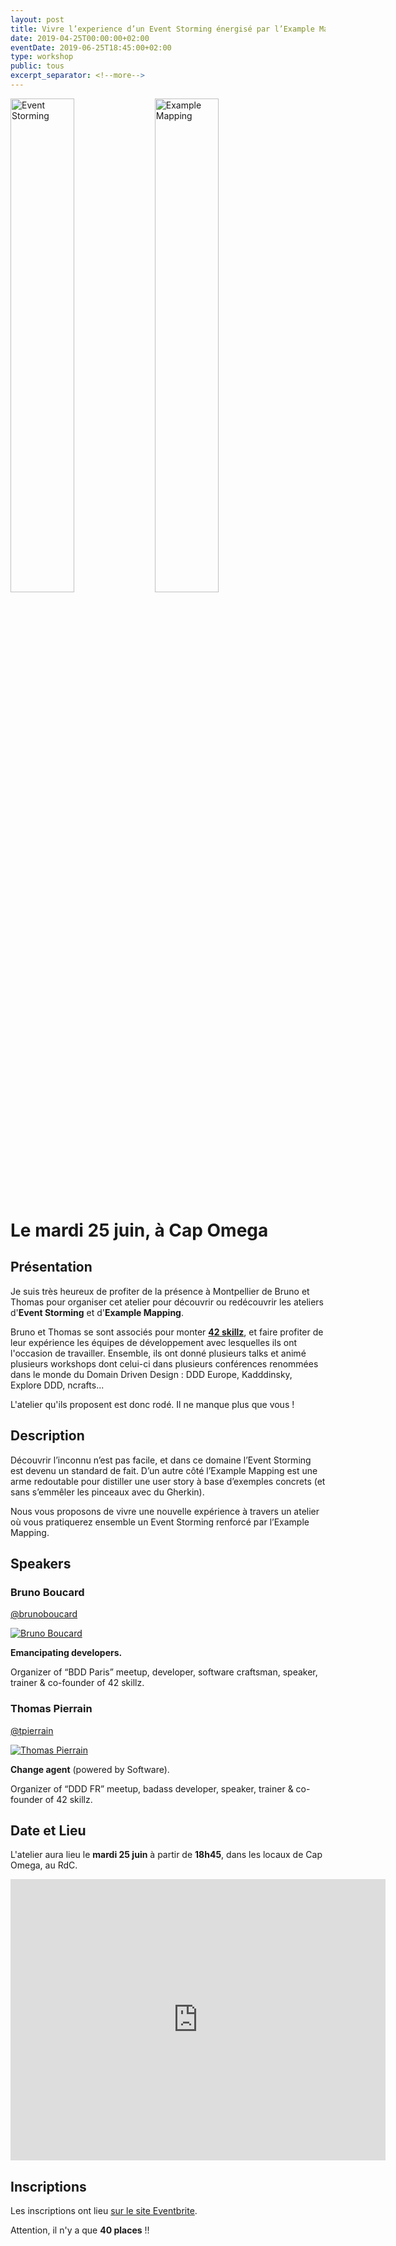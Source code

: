 ```yaml
---
layout: post
title: Vivre l’experience d’un Event Storming énergisé par l’Example Mapping
date: 2019-04-25T00:00:00+02:00
eventDate: 2019-06-25T18:45:00+02:00
type: workshop
public: tous
excerpt_separator: <!--more-->
---
```

<img alt="Event Storming" src="https://www.eventstorming.com/images/logo.58f4.png" width="45%">
<img alt="Example Mapping" src="{{ site.baseurl }}/assets/img/example-mapping.png" width="45%">

# Le mardi 25 juin, à Cap Omega

## Présentation

Je suis très heureux de profiter de la présence à Montpellier de Bruno et Thomas pour organiser cet atelier pour découvrir ou redécouvrir les ateliers d'**Event Storming** et d'**Example Mapping**.

Bruno et Thomas se sont associés pour monter **[42 skillz](http://www.42skillz.com/)**, et faire profiter de leur expérience les équipes de développement avec lesquelles ils ont l'occasion de travailler. Ensemble, ils ont donné plusieurs talks et animé plusieurs workshops dont celui-ci dans plusieurs conférences renommées dans le monde du Domain Driven Design : DDD Europe, Kadddinsky, Explore DDD, ncrafts...

L'atelier qu'ils proposent est donc rodé. Il ne manque plus que vous !

## Description

Découvrir l’inconnu n’est pas facile, et dans ce domaine l’Event Storming est devenu un standard de fait. D’un autre côté l’Example Mapping est une arme redoutable pour distiller une user story à base d’exemples concrets (et sans s’emmêler les pinceaux avec du Gherkin).

Nous vous proposons de vivre une nouvelle expérience à travers un atelier où vous pratiquerez ensemble un Event Storming renforcé par l’Example Mapping.

## Speakers

### Bruno Boucard

[@brunoboucard](https://twitter.com/brunoboucard)

<a href="https://twitter.com/brunoboucard" target="_blank">
    <img alt="Bruno Boucard" src="{{ site.baseurl }}/assets/img/bruno.jpeg">
</a>

**Emancipating developers.**

Organizer of “BDD Paris” meetup, developer, software craftsman, speaker, trainer & co-founder of 42 skillz.

### Thomas Pierrain

[@tpierrain](https://twitter.com/tpierrain)

<a href="https://twitter.com/tpierrain" target="_blank">
    <img alt="Thomas Pierrain" src="{{ site.baseurl }}/assets/img/thomas.jpeg">
</a>

**Change agent** (powered by Software).

Organizer of “DDD FR” meetup, badass developer, speaker, trainer & co-founder of 42 skillz.

## Date et Lieu

L'atelier aura lieu le **mardi 25 juin** à partir de **18h45**, dans les locaux de Cap Omega, au RdC.

<iframe src="https://www.google.com/maps/embed?pb=!1m18!1m12!1m3!1d2888.4234082945363!2d3.912488015872292!3d43.618545679122555!2m3!1f0!2f0!3f0!3m2!1i1024!2i768!4f13.1!3m3!1m2!1s0x12b6a58f8a9b7d01%3A0xb76b13a1449f9026!2sCap+Om%C3%A9ga!5e0!3m2!1sen!2sfr!4v1556577920835!5m2!1sen!2sfr" width="600" height="450" frameborder="0" style="border:0" allowfullscreen></iframe>

## Inscriptions

Les inscriptions ont lieu [sur le site Eventbrite](https://www.eventbrite.com/e/vivre-lexperience-dun-event-storming-energise-par-lexample-mapping-tickets-61074309905).

Attention, il n'y a que **40 places** !!
